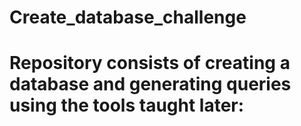 # Create_database_challenge
# Repository consists of creating a database and generating queries using the tools taught later:
